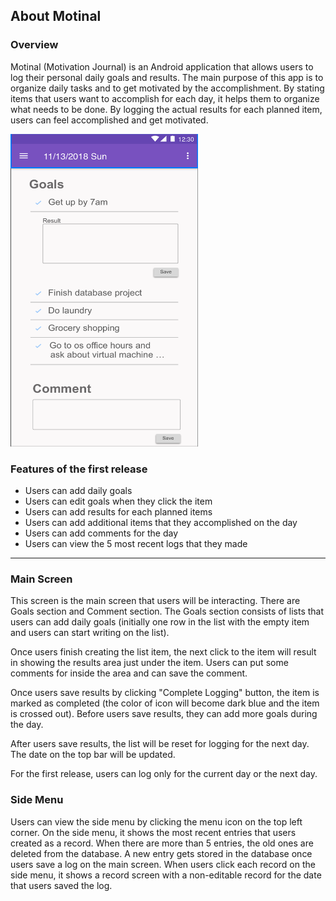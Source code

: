## About Motinal

### Overview
Motinal (Motivation Journal) is an Android application that allows users to log their personal daily goals and results. The main purpose of this app is to organize daily tasks and to get motivated by the accomplishment. By stating items that users want to accomplish for each day, it helps them to organize what needs to be done. By logging the actual results for each planned item, users can feel accomplished and get motivated.

<img src="demo.png" width="300" height="500" />

<br>

### Features of the first release
- Users can add daily goals
- Users can edit goals when they click the item
- Users can add results for each planned items
- Users can add additional items that they accomplished on the day
- Users can add comments for the day
- Users can view the 5 most recent logs that they made

---
### Main Screen
This screen is the main screen that users will be interacting. There are Goals section and Comment section. The Goals section consists of lists that users can add daily goals (initially one row in the list with the empty item and users can start writing on the list).

Once users finish creating the list item, the next click to the item will result in showing the results area just under the item. Users can put some comments for inside the area and can save the comment.

Once users save results by clicking "Complete Logging" button, the item is marked as completed (the color of icon will become dark blue and the item is crossed out). Before users save results, they can add more goals during the day.

After users save results, the list will be reset for logging for the next day. The date on the top bar will be updated.

For the first release, users can log only for the current day or the next day.

### Side Menu
Users can view the side menu by clicking the menu icon on the top left corner. On the side menu, it shows the most recent entries that users created as a record. When there are more than 5 entries, the old ones are deleted from the database. A new entry gets stored in the database once users save a log on the main screen. When users click each record on the side menu, it shows a record screen with a non-editable record for the date that users saved the log.
